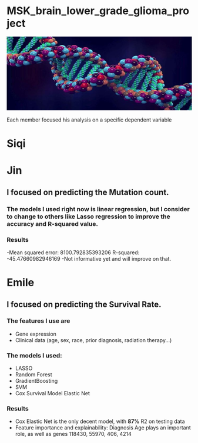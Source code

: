 # MSK_brain_lower_grade_glioma_project

<img src="image.jpg" width="800" height="200"/>

Each member focused his analysis on a specific dependent variable

# Siqi

# Jin
## I focused on predicting the **Mutation count**. 
### The models I used right now is linear regression, but I consider to change to others like Lasso regression to improve the accuracy and R-squared value. 
### Results
-Mean squared error: 8100.792835393206
R-squared: -45.47660982946169
-Not informative yet and will improve on that. 

# Emile

## I focused on predicting the **Survival Rate**. 

### The features I use are
- Gene expression
- Clinical data (age, sex, race, prior diagnosis, radiation therapy...)

### The models I used:

- LASSO
- Random Forest
- GradientBoosting
- SVM
- Cox Survival Model Elastic Net

### Results
- Cox Elastic Net is the only decent model, with **87%** R2 on testing data
- Feature importance and explainability: Diagnosis Age plays an important role, as well as genes 118430, 55970, 406, 4214

